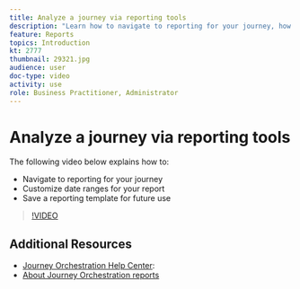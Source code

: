 ```yaml
---
title: Analyze a journey via reporting tools
description: "Learn how to navigate to reporting for your journey, how to customize date ranges for your report and how to save a reporting template for future use."
feature: Reports
topics: Introduction
kt: 2777
thumbnail: 29321.jpg
audience: user
doc-type: video
activity: use
role: Business Practitioner, Administrator
---
```


# Analyze a journey via reporting tools

The following video below explains how to:

* Navigate to reporting for your journey
* Customize date ranges for your report
* Save a reporting template for future use

>[!VIDEO](https://video.tv.adobe.com/v/29321?quality=12)

## Additional Resources

* [Journey Orchestration Help Center](https://docs.adobe.com/content/help/en/journeys/using/journey-orchestration-home.html):
* [About Journey Orchestration reports](https://docs.adobe.com/content/help/en/journeys/using/journey-reports/about-journey-reports.html)

